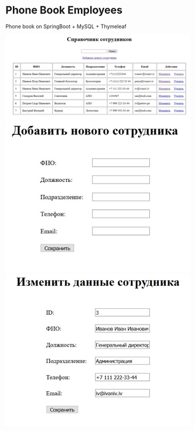 # Phone Book Employees
Phone book on SpringBoot + MySQL + Thymeleaf

![Иллюстрация к проекту](https://github.com/SDprog/EmployeesBook/raw/master/src/main/resources/images/main.jpg)
![Иллюстрация к проекту](https://github.com/SDprog/EmployeesBook/raw/master/src/main/resources/images/add.jpg)
![Иллюстрация к проекту](https://github.com/SDprog/EmployeesBook/raw/master/src/main/resources/images/edit.jpg)



